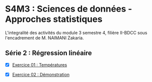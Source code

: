 # S4M3 : Sciences de données - Approches statistiques

L'integralité des activités du module 3 semestre 4, filière II-BDCC sous l'encadrement de M. NAIMANI Zakaria.


## Série 2 : Régression linéaire
- [x] [Exercice 01 : Températures](./Serie02/Exercice01.ipynb)
- [x] [Exercice 02 : Démonstration](./Serie02/)

